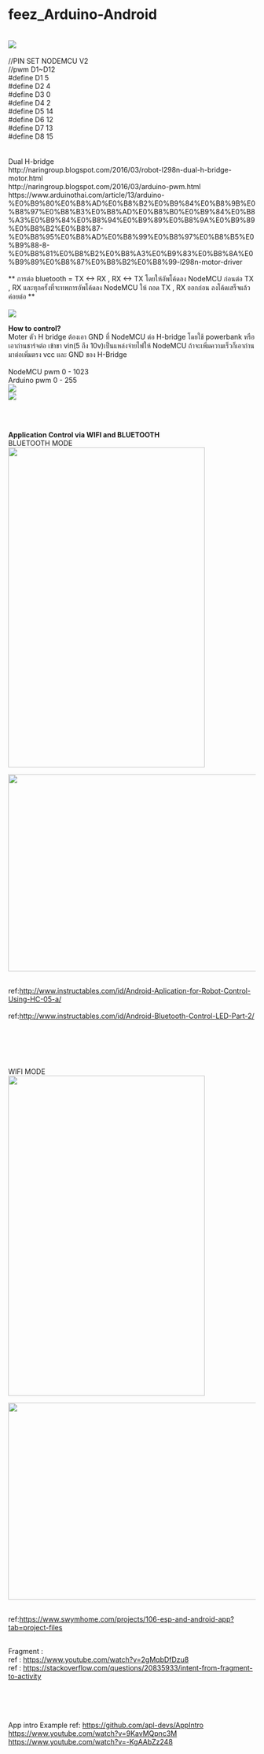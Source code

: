 # feez_Arduino-Android<br>
<br>
<img src="https://github.com/fythatthepce/feez_Arduino-Android/blob/master/Pictures/nodemcu_pins.png"/>
<br>
<br>//PIN SET NODEMCU V2
<br>//pwm D1~D12
<br>#define D1 5  
<br>#define D2 4  
<br>#define D3 0  
<br>#define D4 2 
<br>#define D5 14  
<br>#define D6 12
<br>#define D7 13
<br>#define D8 15
<br>
<br>
<br>
Dual H-bridge<br>
http://naringroup.blogspot.com/2016/03/robot-l298n-dual-h-bridge-motor.html<br>
http://naringroup.blogspot.com/2016/03/arduino-pwm.html<br>
https://www.arduinothai.com/article/13/arduino-%E0%B9%80%E0%B8%AD%E0%B8%B2%E0%B9%84%E0%B8%9B%E0%B8%97%E0%B8%B3%E0%B8%AD%E0%B8%B0%E0%B9%84%E0%B8%A3%E0%B9%84%E0%B8%94%E0%B9%89%E0%B8%9A%E0%B9%89%E0%B8%B2%E0%B8%87-%E0%B8%95%E0%B8%AD%E0%B8%99%E0%B8%97%E0%B8%B5%E0%B9%88-8-%E0%B8%81%E0%B8%B2%E0%B8%A3%E0%B9%83%E0%B8%8A%E0%B9%89%E0%B8%87%E0%B8%B2%E0%B8%99-l298n-motor-driver<br>

<br>
** การต่อ bluetooth = TX <-> RX , RX <-> TX โดยให้อัพโค้ดลง NodeMCU ก่อนต่อ TX , RX  และทุกครั้งที่จะทพการอัพโค้ดลง NodeMCU ให้ ถอด TX , RX ออกก่อน ลงโค้ดเสร็จแล้วค่อยต่อ **<br>
<br>
<img src="https://github.com/fythatthepce/feez_Arduino-Android/blob/master/Pictures/blue1.png"/>
<br>

<B>How to control?</B><br>
Moter ตัว H bridge ต้องเอา GND ที่ NodeMCU ต่อ H-bridge โดยใช้ powerbank หรือเอาถ่านชาร์จต่อ เข้าขา vin(5 ถึง 10v)เป็นแหล่งจ่ายไฟให้ NodeMCU ถ้าจะเพิ่มความเร็วก็เอาถ่านมาต่อเพิ่มตรง vcc และ GND ของ H-Bridge<br>
<br>NodeMCU pwm 0 - 1023
<br>Arduino pwm 0 - 255
<br>
<img src="https://github.com/fythatthepce/feez_Arduino-Android/blob/master/Pictures/map.png"/>
<br>
<img src="https://github.com/fythatthepce/feez_Arduino-Android/blob/master/Pictures/control-motor.png"/><br>

<br>
<br>

<B>Application Control via WIFI and BLUETOOTH</B>
<br>
BLUETOOTH MODE
<br>
<img src="https://github.com/fythatthepce/feez_Arduino-Android/blob/master/****%5BPROJECT1%20series%5D_1/pic/4.png" width="400" height="650">
<br>

<img src="https://github.com/fythatthepce/feez_Arduino-Android/blob/master/****%5BPROJECT1%20series%5D_1/pic/5.png" width="650" height="400">

<br>ref:http://www.instructables.com/id/Android-Aplication-for-Robot-Control-Using-HC-05-a/<br>
<br>ref:http://www.instructables.com/id/Android-Bluetooth-Control-LED-Part-2/<br>

<br>
<br>
<br>
<br>

WIFI MODE
<br>
<img src="https://github.com/fythatthepce/feez_Arduino-Android/blob/master/****%5BPROJECT1%20series%5D_1/pic/6.png" width="400" height="650">
<br>

<img src="https://github.com/fythatthepce/feez_Arduino-Android/blob/master/****%5BPROJECT1%20series%5D_1/pic/7.png" width="650" height="400">

<br>ref:https://www.swymhome.com/projects/106-esp-and-android-app?tab=project-files<br>

<br>Fragment :
<br>ref : https://www.youtube.com/watch?v=2gMqbDfDzu8
<br>ref : https://stackoverflow.com/questions/20835933/intent-from-fragment-to-activity

<br><br><br><br>
App intro Example ref: 
https://github.com/apl-devs/AppIntro<br>
https://www.youtube.com/watch?v=9KavMQpnc3M<br>
https://www.youtube.com/watch?v=-KgAAbZz248<br>





